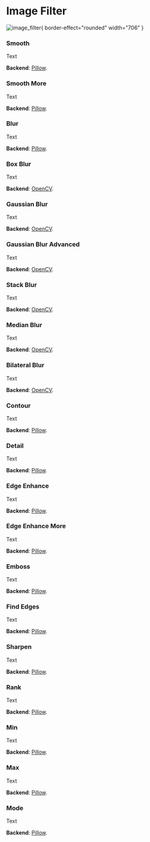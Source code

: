 # Image Filter

![image_filter](image_filter.png){ border-effect="rounded" width="706" }

### Smooth

Text

**Backend**: <a href="Modules.md" anchor="pillow" summary="A widely used Python library for image manipulation.">Pillow</a>.

### Smooth More

Text

**Backend**: <a href="Modules.md" anchor="pillow" summary="A widely used Python library for image manipulation.">Pillow</a>.

### Blur

Text

**Backend**: <a href="Modules.md" anchor="pillow" summary="A widely used Python library for image manipulation.">Pillow</a>.

### Box Blur

Text

**Backend**: <a href="Modules.md" anchor="opencv" summary="An open-source library dedicated to real-time image processing.">OpenCV</a>.

### Gaussian Blur

Text

**Backend**: <a href="Modules.md" anchor="opencv" summary="An open-source library dedicated to real-time image processing.">OpenCV</a>.

### Gaussian Blur Advanced

Text

**Backend**: <a href="Modules.md" anchor="opencv" summary="An open-source library dedicated to real-time image processing.">OpenCV</a>.

### Stack Blur

Text

**Backend**: <a href="Modules.md" anchor="opencv" summary="An open-source library dedicated to real-time image processing.">OpenCV</a>.

### Median Blur

Text

**Backend**: <a href="Modules.md" anchor="opencv" summary="An open-source library dedicated to real-time image processing.">OpenCV</a>.

### Bilateral Blur

Text

**Backend**: <a href="Modules.md" anchor="opencv" summary="An open-source library dedicated to real-time image processing.">OpenCV</a>.

### Contour

Text

**Backend**: <a href="Modules.md" anchor="pillow" summary="A widely used Python library for image manipulation.">Pillow</a>.

### Detail

Text

**Backend**: <a href="Modules.md" anchor="pillow" summary="A widely used Python library for image manipulation.">Pillow</a>.

### Edge Enhance

Text

**Backend**: <a href="Modules.md" anchor="pillow" summary="A widely used Python library for image manipulation.">Pillow</a>.

### Edge Enhance More

Text

**Backend**: <a href="Modules.md" anchor="pillow" summary="A widely used Python library for image manipulation.">Pillow</a>.

### Emboss

Text

**Backend**: <a href="Modules.md" anchor="pillow" summary="A widely used Python library for image manipulation.">Pillow</a>.

### Find Edges

Text

**Backend**: <a href="Modules.md" anchor="pillow" summary="A widely used Python library for image manipulation.">Pillow</a>.

### Sharpen

Text

**Backend**: <a href="Modules.md" anchor="pillow" summary="A widely used Python library for image manipulation.">Pillow</a>.

### Rank

Text

**Backend**: <a href="Modules.md" anchor="pillow" summary="A widely used Python library for image manipulation.">Pillow</a>.

### Min

Text

**Backend**: <a href="Modules.md" anchor="pillow" summary="A widely used Python library for image manipulation.">Pillow</a>.

### Max

Text

**Backend**: <a href="Modules.md" anchor="pillow" summary="A widely used Python library for image manipulation.">Pillow</a>.

### Mode

Text

**Backend**: <a href="Modules.md" anchor="pillow" summary="A widely used Python library for image manipulation.">Pillow</a>.
